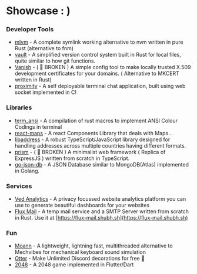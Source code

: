 # Showcase : )
### Developer Tools
- [mlvm](https://github.com/shubhexists/mlvm) - A complete symlink working alternative to nvm written in pure Rust (alternative to fnm)
- [vault](https://github.com/shubhexists/vault) - A simplified version control system built in Rust for local files, quite similar to how git functions.
- [Vanish](https://github.com/shubhexists/vanish) - ( 🔴 BROKEN ) A simple config tool to make locally trusted X.509 development certificates for your domains. ( Alternative to MKCERT written in Rust)
- [proximity](https://github.com/shubhexists/proximity) - A self deployable terminal chat application, built using web socket implemented in C!

### Libraries
- [term_ansi](https://github.com/shubhexists/term_ansi) - A compilation of rust macros to implement ANSI Colour Codings in terminal
- [react-maps](https://github.com/shubhexists/react-maps) - A react Components Library that deals with Maps...
- [libaddress](https://github.com/shubhexists/libaddress) - A robust TypeScript/JavaScript library designed for handling addresses across multiple countries having different formats.
- [prism](https://github.com/shubhexists/prism) - ( 🔴 BROKEN ) A minimalist web framework ( Replica of ExpressJS ) written from scratch in TypeScript.
- [go-json-db](https://github.com/shubhexists/go-json-db) - A JSON Database similar to MongoDB(Atlas) implemented in Golang.

### Services
- [Ved Analytics](https://vedanalytics.in) - A privacy focussed website analytics platform you can use to generate beautiful dashboards for your websites
- [Flux Mail](https://github.com/shubhexists/flux-mail) - A temp mail service and a SMTP Server written from scratch in Rust. Use it at [https://flux-mail.shubh.sh](https://flux-mail.shubh.sh)

### Fun
- [Moann](https://github.com/shubhexists/moann) - A lightweight, lightning fast, multithreaded alternative to Mechvibes for mechanical keyboard sound simulation
- [Otter](https://github.com/shubhexists/otter) - Make Unlimited Discord decorations for free 🎀
- [2048](https://github.com/shubhexists/2048) - A 2048 game implemented in Flutter/Dart
